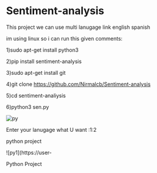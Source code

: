 # Sentiment-analysis
This project we can use multi lanugage link english spanish


im using linux so i can run this given comments:

1)sudo apt-get install python3

2)pip install sentiment-analysis

3)sudo apt-get install git

4)git clone https://github.com/Nirmalcb/Sentiment-analysis

5)cd sentiment-analiysis

6)python3 sen.py

![py](https://user-images.githubusercontent.com/65504920/123463903-ba163780-d609-11eb-8fc9-c64b3d96fa90.png)

Enter your lanugage what U want :1:2



python project

![py1](https://user-

Python Project
